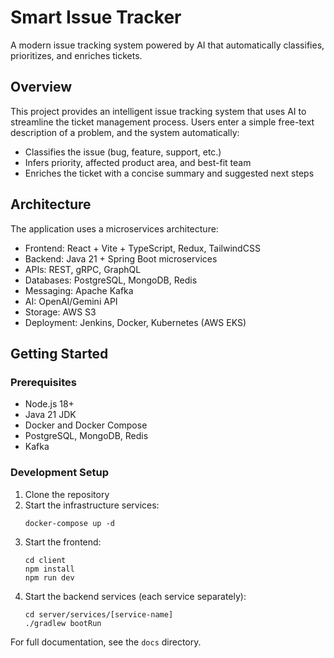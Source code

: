 # Smart Issue Tracker

A modern issue tracking system powered by AI that automatically classifies, prioritizes, and enriches tickets.

## Overview

This project provides an intelligent issue tracking system that uses AI to streamline the ticket management process. Users enter a simple free-text description of a problem, and the system automatically:

- Classifies the issue (bug, feature, support, etc.)
- Infers priority, affected product area, and best-fit team
- Enriches the ticket with a concise summary and suggested next steps

## Architecture

The application uses a microservices architecture:

- Frontend: React + Vite + TypeScript, Redux, TailwindCSS
- Backend: Java 21 + Spring Boot microservices
- APIs: REST, gRPC, GraphQL
- Databases: PostgreSQL, MongoDB, Redis
- Messaging: Apache Kafka
- AI: OpenAI/Gemini API
- Storage: AWS S3
- Deployment: Jenkins, Docker, Kubernetes (AWS EKS)

## Getting Started

### Prerequisites

- Node.js 18+
- Java 21 JDK
- Docker and Docker Compose
- PostgreSQL, MongoDB, Redis
- Kafka

### Development Setup

1. Clone the repository
2. Start the infrastructure services:
   ```
   docker-compose up -d
   ```
3. Start the frontend:
   ```
   cd client
   npm install
   npm run dev
   ```
4. Start the backend services (each service separately):
   ```
   cd server/services/[service-name]
   ./gradlew bootRun
   ```

For full documentation, see the `docs` directory.

